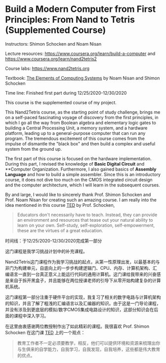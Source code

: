 

# Build a Modern Computer from First Principles: From Nand to Tetris  (Supplemented Course)

Instructors: Shimon Schocken and Noam Nisan

Lecture resources: https://www.coursera.org/learn/build-a-computer and https://www.coursera.org/learn/nand2tetris2

Course labs: https://www.nand2tetris.org

Textbook: [The Elements of Computing Systems](https://www.amazon.com/Elements-Computing-Systems-Building-Principles/dp/0262640686/ref=ed_oe_p) by Noam Nisan and Shimon Schocken

Time line: Finished first part during 12/25/2020-12/30/2020

This course is the supplemented course of my project. 

This Nand2Tetris course, as the starting point of study challenge, brings me on a self-paced fascinating voyage of discovery from the first principles, in which I go all the way from Boolean algebra and elementary logic gates to building a Central Processing Unit, a memory system, and a hardware platform, leading up to a general-purpose computer that can run any program. The tremendous excitement of this course comes from the impulse of dismantle the "black box" and then build a complex and useful system from the ground up.

The first part of this course is focused on the hardware implementation. During this part, I revised the knowledge of **Basic Digital Circuit** and **Computer Organization. Furthermore, I also gained basics of **Assembly Language** and how to build a simple assembler.  Since this is an introductory course, it does not dive too much on the CMOS integrated circuit design and the computer architecture, which I will learn in the subsequent courses. 

By and large, I would like to sincerely thank Prof. Shimon Schocken and Prof. Noam Nisan for creating such an amazing course. I am really into the idea mentioned in this course [TED](https://www.ted.com/talks/shimon_schocken_the_self_organizing_computer_course) by Prof. Schocken, 

> Educators don't necessarily have to teach. Instead, they can provide an environment and resources that tease out your natural ability to learn on your own. Self-study, self-exploration, self-empowerment, these are the virtues of a great education.



时间线：于12/25/2020-12/30/2020完成第一部分

这门课程是我学习挑战计划中的补充课程。

Nand2Tetris这门课程作为我学习挑战的起点，从第一性原理出发，以最基本的与非门为构建单元，自底向上的一步步构建逻辑门、CPU、内存、计算机架构、汇编语言一直到一台真正意义上能运行代码的通用计算机。这门课给我带来的兴奋感是来自于拆开黑盒子，并且能够在两位授课老师的引导下从零开始构建复杂的计算机系统。

这门课程第一部分注重于硬件平台的实现，我复习了相关的数字电路与计算机架构的知识，并且了解了粗浅的汇编语言以及汇编器的知识。由于这是一门导论课程，并没有涉及到更底层的模拟/数字CMOS集成电路设计的知识，这部分知识会在后面的课程中深入学习。

在这里由衷感谢两位教授制作出了如此精彩的课程。我很喜欢 Prof. Shimon Schocken 在这门课 [TED](https://www.ted.com/talks/shimon_schocken_the_self_organizing_computer_course) 上的一个观点：

> 教育工作者不一定必须要教学，相反，他们可以提供环境和资源来梳理出你与生俱来的自学能力，自我学习，自我发现，自我培养，这些都是伟大教育的优点。



